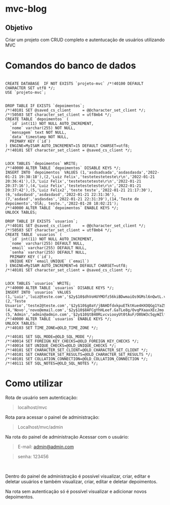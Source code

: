 # mvc-blog

## Objetivo

Criar um projeto com CRUD completo e autentucação de usuários utilizando MVC 

# Comandos do banco de dados

```

CREATE DATABASE  IF NOT EXISTS `projeto-mvc` /*!40100 DEFAULT CHARACTER SET utf8 */;
USE `projeto-mvc`;


DROP TABLE IF EXISTS `depoimentos`;
/*!40101 SET @saved_cs_client     = @@character_set_client */;
/*!50503 SET character_set_client = utf8mb4 */;
CREATE TABLE `depoimentos` (
  `id` int(11) NOT NULL AUTO_INCREMENT,
  `nome` varchar(255) NOT NULL,
  `mensagem` text NOT NULL,
  `data` timestamp NOT NULL,
  PRIMARY KEY (`id`)
) ENGINE=MyISAM AUTO_INCREMENT=15 DEFAULT CHARSET=utf8;
/*!40101 SET character_set_client = @saved_cs_client */;


LOCK TABLES `depoimentos` WRITE;
/*!40000 ALTER TABLE `depoimentos` DISABLE KEYS */;
INSERT INTO `depoimentos` VALUES (1,'asdsadsada','asdasdasda','2022-01-21 19:38:18'),(2,'Luiz Felix','testetesteteste\r\n','2022-01-21 20:36:41'),(3,'Luiz Felix','testetesteteste\r\n','2022-01-21 20:37:16'),(4,'Luiz Felix','testetesteteste\r\n','2022-01-21 20:37:42'),(5,'Luiz Felix2','teste teste','2022-01-21 21:17:30'),(6,'sdasdasd','asdasdasd','2022-01-21 22:31:36'),(7,'asdasd','asdasdas','2022-01-21 22:31:39'),(14,'Teste de depoimento','OlÃ¡, teste.','2022-01-28 18:02:21');
/*!40000 ALTER TABLE `depoimentos` ENABLE KEYS */;
UNLOCK TABLES;

DROP TABLE IF EXISTS `usuarios`;
/*!40101 SET @saved_cs_client     = @@character_set_client */;
/*!50503 SET character_set_client = utf8mb4 */;
CREATE TABLE `usuarios` (
  `id` int(11) NOT NULL AUTO_INCREMENT,
  `nome` varchar(255) DEFAULT NULL,
  `email` varchar(255) DEFAULT NULL,
  `senha` varchar(255) DEFAULT NULL,
  PRIMARY KEY (`id`),
  UNIQUE KEY `email_UNIQUE` (`email`)
) ENGINE=MyISAM AUTO_INCREMENT=6 DEFAULT CHARSET=utf8;
/*!40101 SET character_set_client = @saved_cs_client */;


LOCK TABLES `usuarios` WRITE;
/*!40000 ALTER TABLE `usuarios` DISABLE KEYS */;
INSERT INTO `usuarios` VALUES (1,'Luiz','luiz@teste.com','$2y$10$dhVoHUYMOfz56kiBDwmaiOs9GMsl6nQwtL.vDT7WZrl2nuoFCbVI.'),(2,'Teste Usuario','teste2@teste.com','$2y$10$g0aY/jBAHDfdxkpuETktKue4HXOQGg1YaZSSeOi/fSldabwBwAW2a'),(4,'Novo','novo@email.com','$2y$10$8AFCgYhHLeef.GaTLe8g/OvqPXaaxXEcJmo.T/iZNnxZSgtIph80C'),(5,'Admin','admin@admin.com','$2y$10$tB40RLvcviooyUt0tAuF/O0bW3c5qyWZlf/3wPQhF36QNhFqL5Wre');
/*!40000 ALTER TABLE `usuarios` ENABLE KEYS */;
UNLOCK TABLES;
/*!40103 SET TIME_ZONE=@OLD_TIME_ZONE */;

/*!40101 SET SQL_MODE=@OLD_SQL_MODE */;
/*!40014 SET FOREIGN_KEY_CHECKS=@OLD_FOREIGN_KEY_CHECKS */;
/*!40014 SET UNIQUE_CHECKS=@OLD_UNIQUE_CHECKS */;
/*!40101 SET CHARACTER_SET_CLIENT=@OLD_CHARACTER_SET_CLIENT */;
/*!40101 SET CHARACTER_SET_RESULTS=@OLD_CHARACTER_SET_RESULTS */;
/*!40101 SET COLLATION_CONNECTION=@OLD_COLLATION_CONNECTION */;
/*!40111 SET SQL_NOTES=@OLD_SQL_NOTES */;

```
# Como utilizar

Rota de usuário sem autenticação: 

> localhost/mvc

Rota para acessar o painel de administração:

> Localhost/mvc/admin

Na rota do painel de administração Acessar com o usuário:

> E-mail: admin@admin.com

> senha: 123456

<br>

Dentro do painel de administração é possível visualizar, criar, editar e deletar usuários e também visualizar, criar, editar e deletar depoimentos.

Na rota sem autenticação só é possível visualizar e adicionar novos depoimentos.

